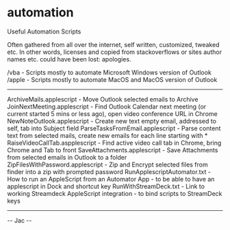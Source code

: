 # automation
Useful  Automation Scripts

Often gathered from all over the internet, self written, customized, tweaked etc. In other words, licenses and copied from stackoverflows or sites author names etc. could have been lost: apologies.

/vba - Scripts mostly to automate Microsoft Windows version of Outlook
/apple - Scripts mostly to automate MacOS and MacOS version of Outlook

---------------------------
ArchiveMails.applescript - Move Outlook selected emails to Archive
JoinNextMeeting.applescript - Find Outlook Calendar next meeting (or current started 5 mins or less ago), open video conference URL in Chrome
NewNoteOutlook.applescript - Create new text empty email, addressed to self, tab into Subject field
ParseTasksFromEmail.applescript - Parse content text from selected mails, create new emails for each line starting with *
RaiseVideoCallTab.aspplescript - Find active video call tab in Chrome, bring Chrome and Tab to front
SaveAttachments.applescript - Save Attachments from selected emails in Outlook to a folder
ZipFilesWithPassword.applescript - Zip and Encrypt selected files from finder into a zip with prompted password
RunApplescriptAutomator.txt - How to run an AppleScript from an Automator App - to be able to have an applescript in Dock and shortcut key
RunWithStreamDeck.txt - Link to working Streamdeck AppleScript integration - to bind scripts to StreamDeck keys


---------------------------

 -- Jac --
